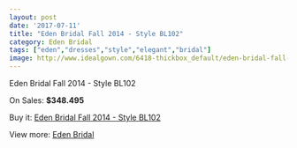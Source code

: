 ```yaml
---
layout: post
date: '2017-07-11'
title: "Eden Bridal Fall 2014 - Style BL102"
category: Eden Bridal
tags: ["eden","dresses","style","elegant","bridal"]
image: http://www.idealgown.com/6418-thickbox_default/eden-bridal-fall-2014-style-bl102.jpg
---
```

Eden Bridal Fall 2014 - Style BL102

On Sales: **$348.495**
<a href="https://www.idealgown.com/en/eden-bridal/2809-eden-bridal-fall-2014-style-bl102.html"><amp-img layout="responsive" width="600" height="600" src="//www.idealgown.com/6418-thickbox_default/eden-bridal-fall-2014-style-bl102.jpg" alt="Eden Bridal Fall 2014 - Style BL102 0" /></a>
<a href="https://www.idealgown.com/en/eden-bridal/2809-eden-bridal-fall-2014-style-bl102.html"><amp-img layout="responsive" width="600" height="600" src="//www.idealgown.com/6420-thickbox_default/eden-bridal-fall-2014-style-bl102.jpg" alt="Eden Bridal Fall 2014 - Style BL102 1" /></a>
<a href="https://www.idealgown.com/en/eden-bridal/2809-eden-bridal-fall-2014-style-bl102.html"><amp-img layout="responsive" width="600" height="600" src="//www.idealgown.com/6419-thickbox_default/eden-bridal-fall-2014-style-bl102.jpg" alt="Eden Bridal Fall 2014 - Style BL102 2" /></a>
<a href="https://www.idealgown.com/en/eden-bridal/2809-eden-bridal-fall-2014-style-bl102.html"><amp-img layout="responsive" width="600" height="600" src="//www.idealgown.com/6417-thickbox_default/eden-bridal-fall-2014-style-bl102.jpg" alt="Eden Bridal Fall 2014 - Style BL102 3" /></a>

Buy it: [Eden Bridal Fall 2014 - Style BL102](https://www.idealgown.com/en/eden-bridal/2809-eden-bridal-fall-2014-style-bl102.html "Eden Bridal Fall 2014 - Style BL102")

View more: [Eden Bridal](https://www.idealgown.com/en/34-eden-bridal "Eden Bridal")